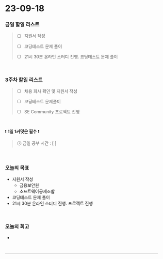 # 23-09-18
### 금일 할일 리스트
> - [ ]  지원서 작성
>
> - [ ]  코딩테스트 문제 풀이
>
> - [ ]  21시 30분 온라인 스터디 진행. 코딩테스트 문제 풀이


<br/>

### 3주차 할일 리스트  
> - [ ]  채용 회사 확인 및 지원서 작성
>
> - [ ]  코딩테스트 문제풀이
>
> - [ ]  SE Community 프로젝트 진행

<br/>

❗ **1일 1커밋은 필수** ❗
> 🕒 금일 공부 시간 : [  ]
  
<br/>

### 오늘의 목표
- 지원서 작성
    - 금융보안원
    - 소프트웨어공제조합
- 코딩테스트 문제 풀이
- 21시 30분 온라인 스터디 진행. 프로젝트 진행

<br>

### 오늘의 회고
- 


<br/>

------------  
